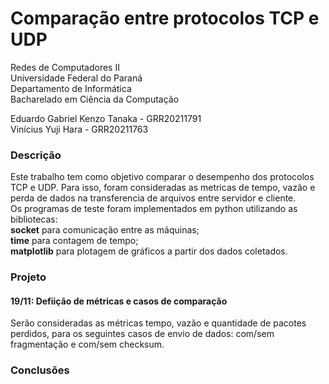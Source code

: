 # Comparação entre protocolos TCP e UDP

Redes de Computadores II  
Universidade Federal do Paraná  
Departamento de Informática  
Bacharelado em Ciência da Computação  

Eduardo Gabriel Kenzo Tanaka - GRR20211791  
Vinícius Yuji Hara - GRR20211763

### Descrição

Este trabalho tem como objetivo comparar o desempenho dos protocolos TCP e UDP. Para isso, foram consideradas as metricas de tempo, vazão e perda de dados na transferencia de arquivos entre servidor e cliente.  
Os programas de teste foram implementados em python utilizando as bibliotecas:  
**socket** para comunicação entre as máquinas;  
**time** para contagem de tempo;   
**matplotlib** para plotagem de gráficos a partir dos dados coletados.

### Projeto

#### 19/11: Defiição de métricas e casos de comparação
Serão consideradas as métricas tempo, vazão e quantidade de pacotes perdidos, para os seguintes casos de envio de dados: com/sem fragmentação e com/sem checksum.

### Conclusões
